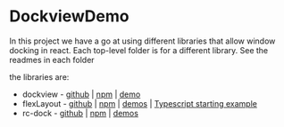 # DockviewDemo

In this project we have a go at using different libraries that allow window docking in react. Each top-level folder is for a different library. See the readmes in each folder

the libraries are:

-   dockview - [github](https://github.com/mathuo/dockview) | [npm](https://www.npmjs.com/package/dockview) | [demo](https://dockview.dev/demo)
-   flexLayout - [github](https://github.com/caplin/FlexLayout) | [npm](https://www.npmjs.com/package/flexlayout-react) | [demos](https://rawgit.com/caplin/FlexLayout/demos/demos/v0.7/demo/index.html) | [Typescript starting example](https://github.com/nealus/FlexLayout_cra_example)
-   rc-dock - [github](https://github.com/ticlo/rc-dock) | [npm](https://www.npmjs.com/package/rc-dock) | [demos](https://ticlo.github.io/rc-dock/examples/)
